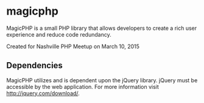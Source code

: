 # magicphp
MagicPHP is a small PHP library that allows developers to create a rich user experience and reduce code redundancy.

Created for Nashville PHP Meetup on March 10, 2015

## Dependencies

MagicPHP utilizes and is dependent upon the jQuery library. jQuery must be accessible by the web application. For more information visit http://jquery.com/download/.
